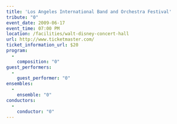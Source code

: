 ```yaml
---
title: 'Los Angeles International Band and Orchestra Festival'
tribute: "0"
event_date: 2009-06-17
event_time: 07:00 PM
location: /facilities/walt-disney-concert-hall
url: http://www.ticketmaster.com/
ticket_information_url: $20 
program: 
  -
    composition: "0"
guest_performers: 
  -
    guest_performer: "0"
ensembles: 
  -
    ensemble: "0"
conductors: 
  -
    conductor: "0"
---
```


